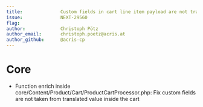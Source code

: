 ```yaml
---
title:              Custom fields in cart line item payload are not translated
issue:              NEXT-29560
flag:               
author:             Christoph Pötz
author_email:       christoph.poetz@acris.at
author_github:      @acris-cp
---
```

# Core
*  Function enrich inside core/Content/Product/Cart/ProductCartProcessor.php: Fix custom fields are not taken from translated value inside the cart
